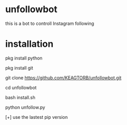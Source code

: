 # unfollowbot

this is a bot to controll Instagram following 

# installation 

pkg install python 

pkg install git 

git clone https://github.com/KEAGTORB/unfollowbot.git

cd unfollowbot 

bash install.sh 

python unfollow.py

[+] use the lastest pip version 

